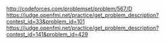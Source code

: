 http://codeforces.com/problemset/problem/567/D
https://judge.openfmi.net/practice/get_problem_description?contest_id=33&problem_id=101
https://judge.openfmi.net/practice/get_problem_description?contest_id=141&problem_id=429
